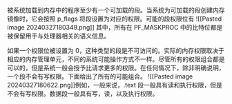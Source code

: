 被系统加载到内存中的程序至少有一个可加载的段。当系统为可加载的段创建内存镜像时，它会按照 p_flags 将段设置为对应的权限。可能的段权限位有
![[Pasted image 20240327180349.png]]
其中，所有在 PF_MASKPROC 中的比特位都是被保留用于与处理器相关的语义信息。

如果一个权限位被设置为 0，这种类型的段是不可访问的。实际的内存权限取决于相应的内存管理单元，不同的系统可能操作方式不一样。尽管所有的权限组合都是可以的，但是系统一般会授予比请求更多的权限。在任何情况下，除非明确说明，一个段不会有写权限。下面给出了所有的可能组合。
![[Pasted image 20240327180622.png]]例如，一般来说，.text 段一般具有读和执行权限，但是不会有写权限。数据段一般具有写，读，以及执行权限。
